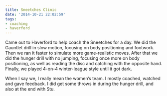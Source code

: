 ```yaml
---
title: Sneetches Clinic
date: '2014-10-21 22:02:59'
tags:
- coaching
- haverford
---
```


Came out to Haverford to help coach the Sneetches for a day. We did the Gauntlet drill in slow motion, focusing on body positioning and footwork. Then we
ran it faster to simulate more game-realistic moves. After that we did the hunger drill with no jumping, focusing once more on body positioning, as well as
reading the disc and catching with the opposite hand. Finally, we played 4-on-4 winter-league style until it got dark.

When I say we, I really mean the women’s team. I mostly coached, watched and gave feedback. I did get some throws in during the hunger drill, and also at
the end with Stu.
